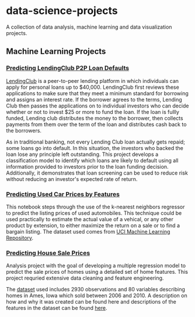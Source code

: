 # data-science-projects
A collection of data analysis, machine learning and data visualization projects.

## Machine Learning Projects

### [Predicting LendingClub P2P Loan Defaults](https://github.com/jnees/data-science-projects/tree/master/Predicting_Lending_Club_Loan_Defaults)

[LendingClub](https://www.lendingclub.com/) is a peer-to-peer lending platform in which individuals can apply for personal loans up to $40,000. LendingClub first reviews these applications to make sure that they meet a minimum standard for borrowing and assigns an interest rate. If the borrower agrees to the terms, Lending Club then passes the applications on to individual investors who can decide whether or not to invest $25 or more to fund the loan. If the loan is fullly funded, Lending club distributes the money to the borrower, then collects payments from them over the term of the loan and distributes cash back to the borrowers.

As in traditional banking, not every Lending Club loan actually gets repaid; some loans go into default. In this situation, the investors who backed the loan lose any principle left outstanding. This project develops a classification model to identify which loans are likely to default using all information provided to investors prior to the loan funding decision. Additionally, it demonstrates that loan screening can be used to reduce risk without reducing an investor's expected rate of return.

### [Predicting Used Car Prices by Features](https://github.com/jnees/data-science-projects/tree/master/Predicting%20Car%20Prices%20-%20KNeighbors%20Regression)

This notebook steps through the use of the k-nearest neighbors regressor to predict the listing prices of used automobiles. This technique could be used practically to estimate the actual value of a vehical, or any other product by extension, to either maximize the return on a sale or to find a bargain listing. The dataset used comes from [UCI Machine Learning Repository](https://archive.ics.uci.edu/ml/datasets/automobile).

### [Predicting House Sale Prices](https://github.com/jnees/data-science-projects/tree/master/Predicting%20House%20Sale%20Prices)

Analysis project with the goal of developing a multiple regression model to predict the sale prices of homes using a detailed set of home features. This project requried extensive data cleaning and feature engineering.

The [dataset](https://www.tandfonline.com/doi/abs/10.1080/10691898.2011.11889627) used includes 2930 observations and 80 variables describing homes in Ames, Iowa which sold between 2006 and 2010. A description on how and why it was created can be found here and descriptions of the features in the dataset can be found [here](https://s3.amazonaws.com/dq-content/307/data_description.txt).
